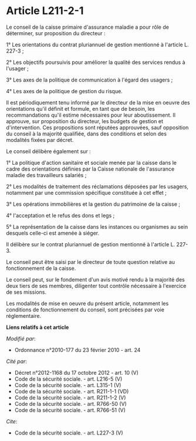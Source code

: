 # Article L211-2-1

Le conseil de la caisse primaire d'assurance maladie a pour rôle de déterminer, sur proposition du directeur :

1° Les orientations du contrat pluriannuel de gestion mentionné à l'article L. 227-3 ;

2° Les objectifs poursuivis pour améliorer la qualité des services rendus à l'usager ;

3° Les axes de la politique de communication à l'égard des usagers ;

4° Les axes de la politique de gestion du risque.

Il est périodiquement tenu informé par le directeur de la mise en oeuvre des orientations qu'il définit et formule, en tant
que de besoin, les recommandations qu'il estime nécessaires pour leur aboutissement. Il approuve, sur proposition du
directeur, les budgets de gestion et d'intervention. Ces propositions sont réputées approuvées, sauf opposition du conseil à
la majorité qualifiée, dans des conditions et selon des modalités fixées par décret.

Le conseil délibère également sur :

1° La politique d'action sanitaire et sociale menée par la caisse dans le cadre des orientations définies par la Caisse
nationale de l'assurance maladie des travailleurs salariés ;

2° Les modalités de traitement des réclamations déposées par les usagers, notamment par une commission spécifique constituée
à cet effet ;

3° Les opérations immobilières et la gestion du patrimoine de la caisse ;

4° l'acceptation et le refus des dons et legs ;

5° La représentation de la caisse dans les instances ou organismes au sein desquels celle-ci est amenée à siéger.

Il délibère sur le contrat pluriannuel de gestion mentionné à l'article L. 227-3.

Le conseil peut être saisi par le directeur de toute question relative au fonctionnement de la caisse.

Le conseil peut, sur le fondement d'un avis motivé rendu à la majorité des deux tiers de ses membres, diligenter tout
contrôle nécessaire à l'exercice de ses missions.

Les modalités de mise en oeuvre du présent article, notamment les conditions de fonctionnement du conseil, sont précisées par
voie réglementaire.

**Liens relatifs à cet article**

_Modifié par_:

  - Ordonnance n°2010-177 du 23 février 2010 - art. 24

_Cité par_:

  - Décret n°2012-1168 du 17 octobre 2012 - art. 10 (V)
  - Code de la sécurité sociale. - art. L216-5 (V)
  - Code de la sécurité sociale. - art. L315-1 (V)
  - Code de la sécurité sociale. - art. R211-1-1 (VD)
  - Code de la sécurité sociale. - art. R211-1-2 (V)
  - Code de la sécurité sociale. - art. R766-50 (V)
  - Code de la sécurité sociale. - art. R766-51 (V)

_Cite_:

  - Code de la sécurité sociale. - art. L227-3 (V)
